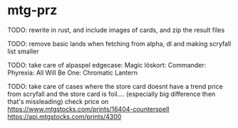 # mtg-prz
TODO: rewrite in rust, and include images of cards, and zip the result files

TODO: remove basic lands when fetching from alpha, dl and making scryfall list smaller

TODO: take care of alpaspel edgecase: Magic löskort: Commander: Phyrexia: All Will Be One: Chromatic Lantern

TODO: take care of cases where the store card doesnt have a trend price from scryfall and the store card is foil.... (especially big difference then that's missleading)
check price on 
https://www.mtgstocks.com/prints/16404-counterspell
https://api.mtgstocks.com/prints/4300
